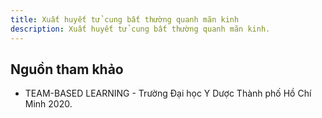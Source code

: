 ```yaml
---
title: Xuất huyết tử cung bất thường quanh mãn kinh
description: Xuất huyết tử cung bất thường quanh mãn kinh.
---
```


## Nguồn tham khảo

- TEAM-BASED LEARNING - Trường Đại học Y Dược Thành phố Hồ Chí Minh 2020.
